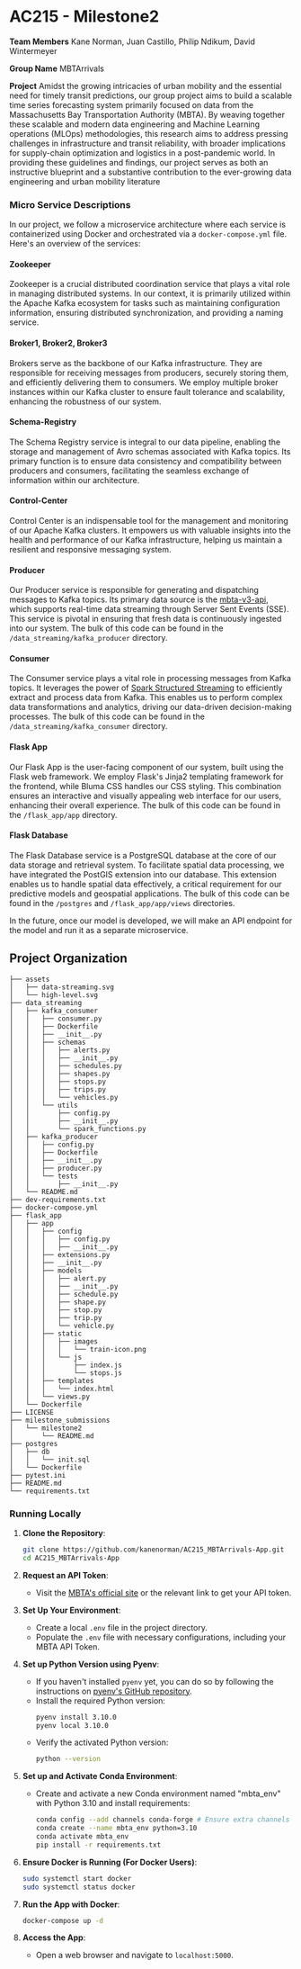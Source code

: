 # AC215 - Milestone2

**Team Members**
Kane Norman, Juan Castillo, Philip Ndikum, David Wintermeyer

**Group Name**
MBTArrivals

**Project**
Amidst the growing intricacies of urban mobility and the essential need for timely transit predictions, our
group project aims to build a scalable time series forecasting system primarily focused on data from the Massachusetts
Bay Transportation Authority (MBTA). By weaving together these scalable and modern data engineering and Machine
Learning operations (MLOps) methodologies, this research aims to address pressing challenges in infrastructure and
transit reliability, with broader implications for supply-chain optimization and logistics in a post-pandemic world. In
providing these guidelines and findings, our project serves as both an instructive blueprint and a substantive
contribution to the ever-growing data engineering and urban mobility literature

### Micro Service Descriptions

In our project, we follow a microservice architecture where each service is containerized using Docker
and orchestrated via a `docker-compose.yml` file. Here's an overview of the services:

#### Zookeeper

Zookeeper is a crucial distributed coordination service that plays a vital role in managing distributed systems.
In our context, it is primarily utilized within the Apache Kafka ecosystem for tasks such as maintaining configuration information,
ensuring distributed synchronization, and providing a naming service.

#### Broker1, Broker2, Broker3

Brokers serve as the backbone of our Kafka infrastructure. They are responsible for receiving messages from producers,
securely storing them, and efficiently delivering them to consumers. We employ multiple broker instances within our Kafka cluster
to ensure fault tolerance and scalability, enhancing the robustness of our system.

#### Schema-Registry

The Schema Registry service is integral to our data pipeline, enabling the storage and management of Avro schemas
associated with Kafka topics. Its primary function is to ensure data consistency and compatibility between producers and consumers,
facilitating the seamless exchange of information within our architecture.

#### Control-Center

Control Center is an indispensable tool for the management and monitoring of our Apache Kafka clusters.
It empowers us with valuable insights into the health and performance of our Kafka infrastructure, helping us maintain a
resilient and responsive messaging system.

#### Producer

Our Producer service is responsible for generating and dispatching messages to Kafka topics.
Its primary data source is the [mbta-v3-api](https://www.mbta.com/developers/v3-api), which supports real-time data streaming
through Server Sent Events (SSE). This service is pivotal in ensuring that fresh data is continuously ingested into our system.
The bulk of this code can be found in the `/data_streaming/kafka_producer` directory.

#### Consumer

The Consumer service plays a vital role in processing messages from Kafka topics. It leverages the power of
[Spark Structured Streaming](https://spark.apache.org/docs/latest/structured-streaming-kafka-integration.html)
to efficiently extract and process data from Kafka. This enables us to perform complex data transformations and analytics,
driving our data-driven decision-making processes.
The bulk of this code can be found in the `/data_streaming/kafka_consumer` directory.

#### Flask App

Our Flask App is the user-facing component of our system, built using the Flask web framework.
We employ Flask's Jinja2 templating framework for the frontend, while Bluma CSS handles our CSS styling.
This combination ensures an interactive and visually appealing web interface for our users, enhancing their overall experience.
The bulk of this code can be found in the `/flask_app/app` directory.

#### Flask Database

The Flask Database service is a PostgreSQL database at the core of our data storage and retrieval system.
To facilitate spatial data processing, we have integrated the PostGIS extension into our database.
This extension enables us to handle spatial data effectively, a critical requirement for our predictive models and geospatial applications.
The bulk of this code can be found in the `/postgres` and `/flask_app/app/views` directories.

In the future, once our model is developed, we will make an API endpoint for the model and run it as a separate microservice.

## Project Organization

```
├── assets
│   ├── data-streaming.svg
│   └── high-level.svg
├── data_streaming
│   ├── kafka_consumer
│   │   ├── consumer.py
│   │   ├── Dockerfile
│   │   ├── __init__.py
│   │   ├── schemas
│   │   │   ├── alerts.py
│   │   │   ├── __init__.py
│   │   │   ├── schedules.py
│   │   │   ├── shapes.py
│   │   │   ├── stops.py
│   │   │   ├── trips.py
│   │   │   └── vehicles.py
│   │   └── utils
│   │       ├── config.py
│   │       ├── __init__.py
│   │       └── spark_functions.py
│   ├── kafka_producer
│   │   ├── config.py
│   │   ├── Dockerfile
│   │   ├── __init__.py
│   │   ├── producer.py
│   │   └── tests
│   │       ├── __init__.py
│   └── README.md
├── dev-requirements.txt
├── docker-compose.yml
├── flask_app
│   ├── app
│   │   ├── config
│   │   │   ├── config.py
│   │   │   ├── __init__.py
│   │   ├── extensions.py
│   │   ├── __init__.py
│   │   ├── models
│   │   │   ├── alert.py
│   │   │   ├── __init__.py
│   │   │   ├── schedule.py
│   │   │   ├── shape.py
│   │   │   ├── stop.py
│   │   │   ├── trip.py
│   │   │   └── vehicle.py
│   │   ├── static
│   │   │   ├── images
│   │   │   │   └── train-icon.png
│   │   │   └── js
│   │   │       ├── index.js
│   │   │       └── stops.js
│   │   ├── templates
│   │   │   └── index.html
│   │   └── views.py
│   └── Dockerfile
├── LICENSE
├── milestone_submissions
│   └── milestone2
│       └── README.md
├── postgres
│   ├── db
│   │   └── init.sql
│   └── Dockerfile
├── pytest.ini
├── README.md
└── requirements.txt
```

### Running Locally

1. **Clone the Repository**: 
    ```bash
    git clone https://github.com/kanenorman/AC215_MBTArrivals-App.git
    cd AC215_MBTArrivals-App
    ```

1. **Request an API Token**:
   - Visit the [MBTA's official site](https://www.mbta.com/developers/v3-api) or the relevant link to get your API token.

1. **Set Up Your Environment**:
   - Create a local `.env` file in the project directory.
   - Populate the `.env` file with necessary configurations, including your MBTA API Token.

1. **Set up Python Version using Pyenv**:
    - If you haven't installed `pyenv` yet, you can do so by following the instructions on [pyenv's GitHub repository](https://github.com/pyenv/pyenv#installation).
    - Install the required Python version:
        ```bash
        pyenv install 3.10.0
        pyenv local 3.10.0
        ```
    - Verify the activated Python version:
        ```bash
        python --version
        ```

1. **Set up and Activate Conda Environment**:
    - Create and activate a new Conda environment named "mbta_env" with Python 3.10 and install requirements:
        ```bash
        conda config --add channels conda-forge # Ensure extra channels added
        conda create --name mbta_env python=3.10
        conda activate mbta_env
        pip install -r requirements.txt
        ```

1. **Ensure Docker is Running (For Docker Users)**:
    ```bash
    sudo systemctl start docker
    sudo systemctl status docker
    ```

1. **Run the App with Docker**:
    ```bash
    docker-compose up -d
    ```

1. **Access the App**:
   - Open a web browser and navigate to `localhost:5000`.
